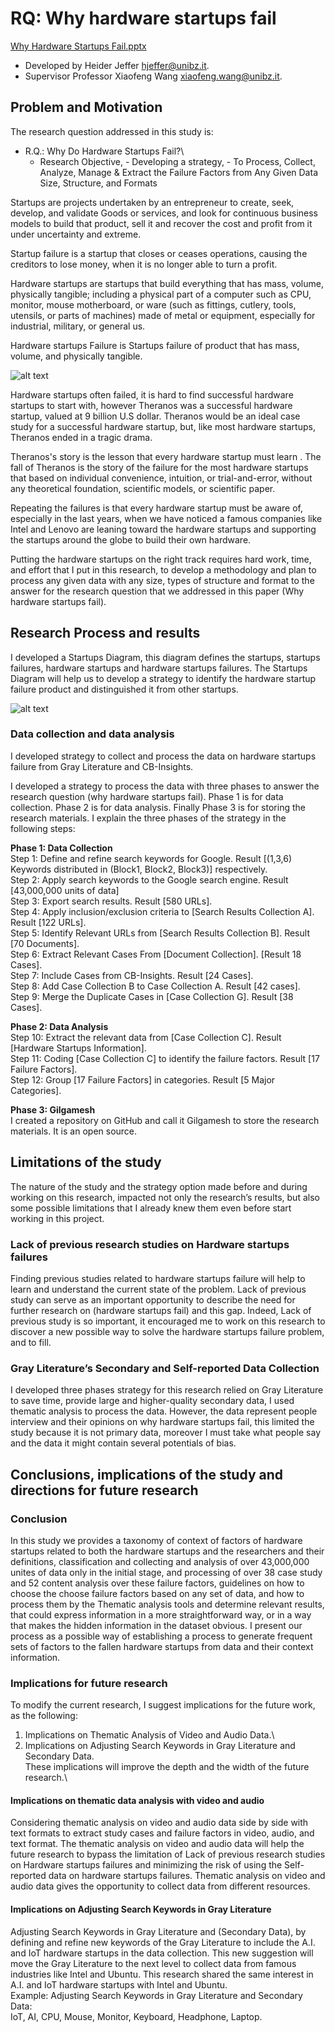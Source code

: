 # RQ: Why hardware startups fail

[Why Hardware Startups Fail.pptx](https://github.com/HeiderJeffer/Gilgamesh/files/8622357/Why.Hardware.Startups.Fail.pptx)

- Developed by Heider Jeffer hjeffer@unibz.it. 
- Supervisor Professor Xiaofeng Wang xiaofeng.wang@unibz.it.

## Problem and Motivation

The research question addressed in this study is:
- R.Q.: Why Do Hardware Startups Fail?\
   - Research Objective,
          - Developing a strategy,
              - To Process, Collect, Analyze, Manage & Extract the Failure Factors from Any Given Data Size, Structure, and Formats


Startups are projects undertaken by an entrepreneur to create, seek, develop, and validate Goods or services, and look for continuous business models to build that product, sell it and recover the cost and profit from it under uncertainty and extreme.


Startup failure is a startup that closes or ceases operations, causing the creditors to lose money, when it is no longer able to turn a profit.


Hardware startups are startups that build everything that has mass, volume, physically tangible; including a physical part of a computer such as CPU, monitor, mouse motherboard, or ware (such as fittings, cutlery, tools, utensils, or parts of machines) made of metal or equipment, especially for industrial, military, or general us.


Hardware startups Failure is Startups failure of product that has mass, volume, and physically tangible.


![alt text](https://github.com/HeiderJeffer/Gilgamesh/blob/master/image/Startups%20Diagram.jpg)


Hardware startups often failed, it is hard to find successful hardware
startups to start with, however Theranos was a successful hardware
startup, valued at 9 billion U.S dollar. Theranos would be an ideal case
study for a successful hardware startup, but, like most hardware
startups, Theranos ended in a tragic drama.

Theranos's story is the lesson that every hardware startup must learn .
The fall of Theranos is the story of the failure for the most hardware
startups that based on individual convenience, intuition, or
trial-and-error, without any theoretical foundation, scientific models,
or scientific paper.

Repeating the failures is that every hardware startup must be aware of,
especially in the last years, when we have noticed a famous companies
like Intel and Lenovo are leaning toward the hardware startups and
supporting the startups around the globe to build their own hardware.

Putting the hardware startups on the right track requires hard work,
time, and effort that I put in this research, to develop a methodology
and plan to process any given data with any size, types of structure and
format to the answer for the research question that we addressed in this
paper (Why hardware startups fail).

##  Research Process and results

I developed a Startups Diagram, this diagram defines the startups,
startups failures, hardware startups and hardware startups failures. The
Startups Diagram will help us to develop a strategy to identify the
hardware startup failure product and distinguished it from other
startups. 

![alt text](https://github.com/HeiderJeffer/Gilgamesh/blob/master/image/diagram.jpg)

### Data collection and data analysis

I developed strategy to collect and process the data on hardware
startups failure from Gray Literature and CB-Insights.

I developed a strategy to process the data with three phases to answer
the research question (why hardware startups fail). Phase 1 is for data
collection. Phase 2 is for data analysis. Finally Phase 3 is for storing
the research materials. I explain the three phases of the strategy in
the following steps:

**Phase 1: Data Collection**\
Step 1: Define and refine search keywords for Google. Result \[(1,3,6)
Keywords distributed in (Block1, Block2, Block3)\] respectively.\
Step 2: Apply search keywords to the Google search engine. Result
\[43,000,000 units of data\]\
Step 3: Export search results. Result \[580 URLs\].\
Step 4: Apply inclusion/exclusion criteria to \[Search Results
Collection A\]. Result \[122 URLs\].\
Step 5: Identify Relevant URLs from \[Search Results Collection B\].
Result \[70 Documents\].\
Step 6: Extract Relevant Cases From \[Document Collection\]. \[Result 18
Cases\].\
Step 7: Include Cases from CB-Insights. Result \[24 Cases\].\
Step 8: Add Case Collection B to Case Collection A. Result \[42
cases\].\
Step 9: Merge the Duplicate Cases in \[Case Collection G\]. Result \[38
Cases\].

**Phase 2: Data Analysis**\
Step 10: Extract the relevant data from \[Case Collection C\]. Result
\[Hardware Startups Information\].\
Step 11: Coding \[Case Collection C\] to identify the failure factors.
Result \[17 Failure Factors\].\
Step 12: Group \[17 Failure Factors\] in categories. Result \[5 Major
Categories\].

**Phase 3: Gilgamesh**\
I created a repository on GitHub and call it Gilgamesh to store the
research materials. It is an open source.

## 	Limitations of the study
The nature of the study and the strategy option made before and during working on this research, impacted not only the research’s results, but also some possible limitations that I already knew them even before start working in this project. 


###	Lack of previous research studies on Hardware startups failures
Finding previous studies related to hardware startups failure will help to learn and understand the current state of the problem. Lack of previous study can serve as an important opportunity to describe the need for further research on (hardware startups fail) and this gap. Indeed, Lack of previous study is so important, it encouraged me to work on this research to discover a new possible way to solve the hardware startups failure problem, and to fill.

### Gray Literature’s Secondary and Self-reported Data Collection
I developed three phases strategy for this research relied on Gray Literature to save time, provide large and higher-quality secondary data, I used thematic analysis to process the data. However, the data represent people interview and their opinions on why hardware startups fail, this limited the study because it is not primary data, moreover I must take what people say and the data it might contain several potentials of bias. 



##  Conclusions, implications of the study and directions for future research
### Conclusion
In this study we provides a taxonomy of context of factors of hardware startups related to both the hardware startups and the researchers and their definitions, classification and collecting and analysis of over 43,000,000 unites of data only in the initial stage, and processing of over 38 case study and 52 content analysis over these failure factors, guidelines on how to choose the choose failure factors based on any set of data, and how to process them by the Thematic analysis tools and determine relevant results, that could express information in a more straightforward way, or in a way that makes the hidden information in the dataset obvious. I present our process as a possible way of establishing a process to generate frequent sets of factors to the fallen hardware startups from data and their context information.

### 	Implications for future research
To modify the current research, I suggest implications for the future work, as the following:
1.	Implications on Thematic Analysis of Video and Audio Data.\
2.	Implications on Adjusting Search Keywords in Gray Literature and Secondary Data.\
These implications will improve the depth and the width of the future research.\



####	Implications on thematic data analysis with video and audio
Considering thematic analysis on video and audio data side by side with text formats to extract study cases and failure factors in video, audio, and text format. The thematic analysis on video and audio data will help the future research to bypass the limitation of Lack of previous research studies on Hardware startups failures and minimizing the risk of using the Self-reported data on hardware startups failures. Thematic analysis on video and audio data gives the opportunity to collect data from different resources. 


#### Implications on Adjusting Search Keywords in Gray Literature
Adjusting Search Keywords in Gray Literature and (Secondary Data), by defining and refine new keywords of the Gray Literature to include the A.I. and IoT hardware startups in the data collection. This new suggestion will move the Gray Literature to the next level to collect data from famous industries like Intel and Ubuntu. This research shared the same interest in A.I. and IoT hardware startups with Intel and Ubuntu.\
Example:  Adjusting Search Keywords in Gray Literature and Secondary Data: \
IoT, AI, CPU, Mouse, Monitor, Keyboard, Headphone, Laptop.
